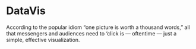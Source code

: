 # DataVis
According to the popular idiom “one picture is worth a thousand words,” all that messengers and audiences need to ‘click is — oftentime — just a simple, effective visualization.

